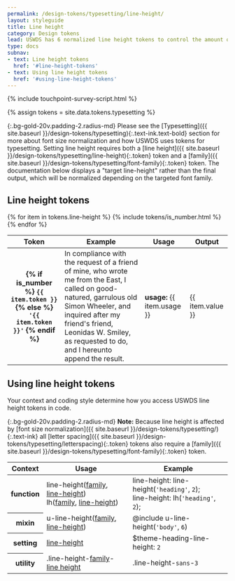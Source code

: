 ```yaml
---
permalink: /design-tokens/typesetting/line-height/
layout: styleguide
title: Line height
category: Design tokens
lead: USWDS has 6 normalized line height tokens to control the amount of space between lines in a block of text.
type: docs
subnav:
- text: Line height tokens
  href: '#line-height-tokens'
- text: Using line height tokens
  href: '#using-line-height-tokens'
---
```


{% include touchpoint-survey-script.html %}

{% assign tokens = site.data.tokens.typesetting %}

{:.bg-gold-20v.padding-2.radius-md}
Please see the [Typesetting]({{ site.baseurl }}/design-tokens/typesetting){:.text-ink.text-bold} section for more about font size normalization and how USWDS uses tokens for typesetting. Setting line height requires both a [line height]({{ site.baseurl }}/design-tokens/typesetting/line-height){:.token} token and a [family]({{ site.baseurl }}/design-tokens/typesetting/font-family){:.token} token. The documentation below displays a "target line-height" rather than the final output, which will be normalized depending on the targeted font family.

## Line height tokens
<div class="site-table-wrapper">
  <table class="usa-table--borderless site-table-responsive">
    <thead>
      <tr>
        <th scope="col">Token</th>
        <th scope="col">Example</th>
        <th scope="col">Usage</th>
        <th scope="col">Output</th>
      </tr>
    </thead>
    <tbody class="font-mono-2xs">
      {% for item in tokens.line-height %}
        {% include tokens/is_number.html %}
        <tr>
          <th scope="row" data-title="Token">
            <span class="text-normal">
              {% if is_number %}
                <code class="text-no-wrap">{{ item.token }}</code>
              {% else %}
                <code class="text-no-wrap">'{{ item.token }}'</code>
              {% endif %}
            </span>
          </th>
          <td data-title="Example">
            <div class="font-lang-4 tablet:font-lang-6 line-height-sans-{{ item.token }} measure-2">In compliance with the request of a friend of mine, who wrote me from the East, I called on good-natured, garrulous old Simon Wheeler, and inquired after my friend's friend, Leonidas W. Smiley, as requested to do, and I hereunto append the result.</div>
          </td>
          <td data-title="Description">
            <div class="font-lang-3 line-height-sans-3 measure-2"><strong>usage:</strong> {{ item.usage }}</div>
          </td>
          <td data-title="Output">
            <span>
              {{ item.value }}
            </span>
          </td>
        </tr>
      {% endfor %}
    </tbody>
  </table>
</div>

## Using line height tokens
Your context and coding style determine how you access USWDS line height tokens in code.

{:.bg-gold-20v.padding-2.radius-md}
**Note:** Because line height is affected by [font size normalization]({{ site.baseurl }}/design-tokens/typesetting/){:.text-ink} all [letter spacing]({{ site.baseurl }}/design-tokens/typesetting/letterspacing){:.token} tokens also require a [family]({{ site.baseurl }}/design-tokens/typesetting/font-family){:.token} token.

<div class="site-table-wrapper">
  <table class="usa-table--borderless site-table-responsive">
    <thead>
      <tr>
        <th scope="col">Context</th>
        <th scope="col">Usage</th>
        <th scope="col">Example</th>
      </tr>
    </thead>
    <tbody class="font-mono-2xs">
      <tr>
        <th scope="row" data-title="Context">
          <span class="font-lang-3">function</span>
        </th>
        <td data-title="Description">
          <span class="line-height-sans-6">
            line-height(<a href="{{ site.baseurl }}/design-tokens/typesetting/font-family/" class="token">family</a>, <a href="{{ site.baseurl }}/design-tokens/typesetting/line-height/" class="token">line-height</a>)<br/>
            lh(<a href="{{ site.baseurl }}/design-tokens/typesetting/font-family/" class="token">family</a>, <a href="{{ site.baseurl }}/design-tokens/typesetting/line-height/" class="token">line-height</a>)
          </span>
        </td>
        <td data-title="Example">
          <span class="line-height-sans-6">
            line-height: line-height(<code>'heading'</code>, <code>2</code>);<br/>
            line-height: lh(<code>'heading'</code>, <code>2</code>);<br/>
          </span>
        </td>
      </tr>
      <tr>
        <th scope="row" data-title="Context">
          <span class="font-lang-3">
            mixin
          </span>
        </th>
        <td data-title="Description">
          <span>
            u-line-height(<a href="{{ site.baseurl }}/design-tokens/typesetting/font-family/" class="token">family</a>, <a href="{{ site.baseurl }}/design-tokens/typesetting/line-height/" class="token">line-height</a>)
          </span>
        </td>
        <td data-title="Example">
          <span>
            @include u-line-height(<code>'body'</code>, <code>6</code>)
          </span>
        </td>
      </tr>
      <tr>
        <th scope="row" data-title="Context">
          <span class="font-lang-3">setting</span>
        </th>
        <td data-title="Description">
          <span>
            <a href="{{ site.baseurl }}/design-tokens/typesetting/line-height/" class="token">line-height</a>
          </span>
        </td>
        <td data-title="Example">
          <span>
            $theme-heading-line-height: <code>2</code>
          </span>
        </td>
      </tr>
      <tr>
        <th scope="row" data-title="Context">
          <span class="font-lang-3">
            utility
          </span>
        </th>
        <td data-title="Description">
          <span>
            .line-height-<a href="{{ site.baseurl }}/design-tokens/typesetting/font-family/" class="token">family</a>-<a href="{{ site.baseurl }}/design-tokens/typesetting/letterspacing/" class="token">line height</a>
          </span>
        </td>
        <td data-title="Example">
          <span>
            .line-height-<code>sans</code>-<code>3</code>
          </span>
        </td>
      </tr>
    </tbody>
  </table>
</div>
